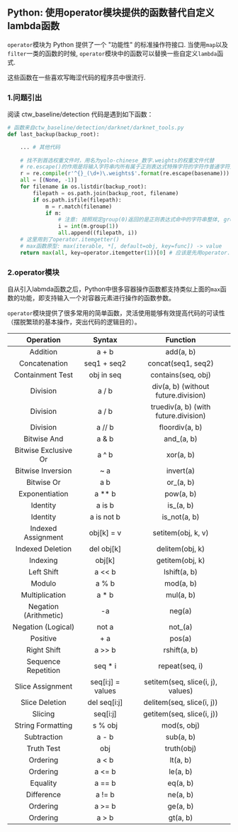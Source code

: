 ## Python: 使用operator模块提供的函数替代自定义lambda函数

`operator`模块为 Python 提供了一个 "功能性" 的标准操作符接口. 当使用`map`以及`filter`一类的函数的时候, `operator`模块中的函数可以替换一些自定义`lambda`函式.

这些函数在一些喜欢写晦涩代码的程序员中很流行.

### 1.问题引出

阅读 ctw_baseline/detection 代码是遇到如下函数：

```python
# 函数来自ctw_baseline/detection/darknet/darknet_tools.py
def last_backup(backup_root):

    ... # 其他代码
    
    # 找不到首选权重文件时，用名为yolo-chinese_数字.weights的权重文件代替
    # re.escape()的作用是将输入字符串内所有属于正则表达式特殊字符的字符作普通字符处理
    r = re.compile(r'^{}_(\d+)\.weights$'.format(re.escape(basename)))
    all = [(None, -1)]
    for filename in os.listdir(backup_root):
        filepath = os.path.join(backup_root, filename)
        if os.path.isfile(filepath):
            m = r.match(filename)
            if m:
                # 注意: 按照规定group(0)返回的是正则表达式命中的字符串整体, group(1)返回其中第一个括号组
                i = int(m.group(1)) 
                all.append((filepath, i))
    # 这里用到了operator.itemgetter()
    # max函数原型: max(iterable, *[, default=obj, key=func]) -> value
    return max(all, key=operator.itemgetter(1))[0] # 应该是先用operator.itemgetter定义的函数key对列表all中
```

### 2.operator模块

自从引入labmda函数之后，Python中很多容器操作函数都支持类似上面的`max`函数的功能，即支持输入一个对容器元素进行操作的函数参数。 

`operator`模块提供了很多常用的简单函数，灵活使用能够有效提高代码的可读性（摆脱繁琐的基本操作，突出代码的逻辑目的）。

| Operation | Syntax | Function |
| :---: | :---: | :---:|
| Addition | a + b | add(a, b) |
| Concatenation	 | seq1 + seq2 | concat(seq1, seq2) |
| Containment Test | obj in seq | contains(seq, obj) |
| Division | a / b | div(a, b) (without future.division) |
| Division | a / b | truediv(a, b) (with future.division) |
| Division | a // b | floordiv(a, b) |
| Bitwise And | a & b | and_(a, b) |
| Bitwise Exclusive Or | a ^ b | xor(a, b) |
| Bitwise Inversion | ~ a | invert(a) |
| Bitwise Or | a b | or_(a, b) |
| Exponentiation | a ** b | pow(a, b) |
| Identity | a is b | is_(a, b) |
| Identity | a is not b	 | is_not(a, b) |
| Indexed Assignment | obj[k] = v | setitem(obj, k, v) |
| Indexed Deletion | del obj[k] | delitem(obj, k) |
| Indexing | obj[k] | getitem(obj, k) |
| Left Shift | a << b | lshift(a, b) |
| Modulo | a % b | mod(a, b) |
| Multiplication | a * b | mul(a, b) |
| Negation (Arithmetic)	 | -a | neg(a) |
| Negation (Logical) | not a | not_(a) |
| Positive | + a | pos(a) |
| Right Shift | a >> b | rshift(a, b) |
| Sequence Repetition | seq * i | repeat(seq, i) |
| Slice Assignment | seq[i:j] = values | setitem(seq, slice(i, j), values) |
| Slice Deletion | del seq[i:j] | delitem(seq, slice(i, j)) |
| Slicing | seq[i:j] | getitem(seq, slice(i, j)) |
| String Formatting | s % obj | mod(s, obj) |
| Subtraction | a - b | sub(a, b) |
| Truth Test | obj | truth(obj) |
| Ordering | a < b | lt(a, b) |
| Ordering | a <= b | le(a, b) |
| Equality | a == b | eq(a, b) |
| Difference | a != b | ne(a, b) |
| Ordering | a >= b | ge(a, b) |
| Ordering | a > b | gt(a, b) |


